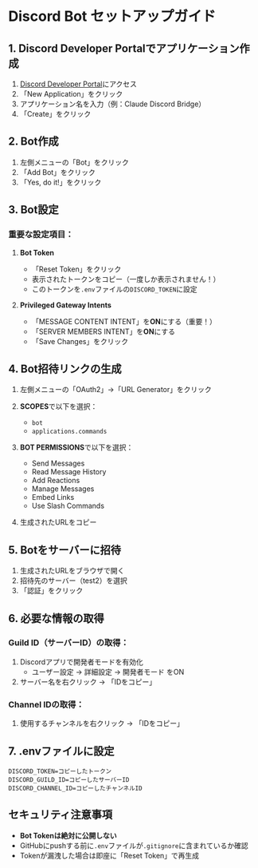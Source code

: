 # Discord Bot セットアップガイド

## 1. Discord Developer Portalでアプリケーション作成

1. [Discord Developer Portal](https://discord.com/developers/applications)にアクセス
2. 「New Application」をクリック
3. アプリケーション名を入力（例：Claude Discord Bridge）
4. 「Create」をクリック

## 2. Bot作成

1. 左側メニューの「Bot」をクリック
2. 「Add Bot」をクリック
3. 「Yes, do it!」をクリック

## 3. Bot設定

### 重要な設定項目：

1. **Bot Token**
   - 「Reset Token」をクリック
   - 表示されたトークンをコピー（一度しか表示されません！）
   - このトークンを`.env`ファイルの`DISCORD_TOKEN`に設定

2. **Privileged Gateway Intents**
   - 「MESSAGE CONTENT INTENT」を**ON**にする（重要！）
   - 「SERVER MEMBERS INTENT」を**ON**にする
   - 「Save Changes」をクリック

## 4. Bot招待リンクの生成

1. 左側メニューの「OAuth2」→「URL Generator」をクリック
2. **SCOPES**で以下を選択：
   - `bot`
   - `applications.commands`

3. **BOT PERMISSIONS**で以下を選択：
   - Send Messages
   - Read Message History
   - Add Reactions
   - Manage Messages
   - Embed Links
   - Use Slash Commands

4. 生成されたURLをコピー

## 5. Botをサーバーに招待

1. 生成されたURLをブラウザで開く
2. 招待先のサーバー（test2）を選択
3. 「認証」をクリック

## 6. 必要な情報の取得

### Guild ID（サーバーID）の取得：
1. Discordアプリで開発者モードを有効化
   - ユーザー設定 → 詳細設定 → 開発者モード をON
2. サーバー名を右クリック → 「IDをコピー」

### Channel IDの取得：
1. 使用するチャンネルを右クリック → 「IDをコピー」

## 7. .envファイルに設定

```env
DISCORD_TOKEN=コピーしたトークン
DISCORD_GUILD_ID=コピーしたサーバーID
DISCORD_CHANNEL_ID=コピーしたチャンネルID
```

## セキュリティ注意事項

- **Bot Tokenは絶対に公開しない**
- GitHubにpushする前に`.env`ファイルが`.gitignore`に含まれているか確認
- Tokenが漏洩した場合は即座に「Reset Token」で再生成